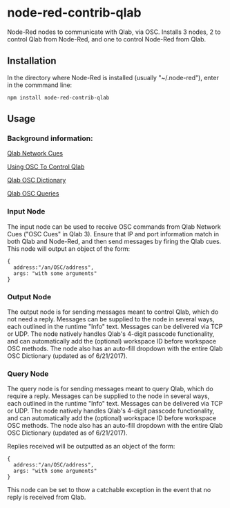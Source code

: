 # node-red-contrib-qlab
Node-Red nodes to communicate with Qlab, via OSC. Installs 3 nodes, 2 to control Qlab from Node-Red, and one to control Node-Red from Qlab.

## Installation
In the directory where Node-Red is installed (usually "~/.node-red"), enter in the commmand line:

```
npm install node-red-contrib-qlab
```

## Usage

### Background information: 
[Qlab Network Cues](https://figure53.com/docs/qlab/v4/control/network-cues/)

[Using OSC To Control Qlab](https://figure53.com/docs/qlab/v4/control/using-osc-to-control-qlab/)

[Qlab OSC Dictionary](https://figure53.com/docs/qlab/v4/scripting/osc-dictionary-v4/)

[Qlab OSC Queries](https://figure53.com/docs/qlab/v4/scripting/osc-queries/)

### Input Node
The input node can be used to receive OSC commands from Qlab Network Cues ("OSC Cues" in Qlab 3). Ensure that IP and port information match in both Qlab and Node-Red, and then send messages by firing the Qlab cues. This node will output an object of the form:
```
{
  address:"/an/OSC/address",
  args: "with some arguments"
}
```

### Output Node
The output node is for sending messages meant to control Qlab, which do not need a reply. Messages can be supplied to the node in several ways, each outlined in the runtime "Info" text. Messages can be delivered via TCP or UDP. The node natively handles Qlab's 4-digit passcode functionality, and can automatically add the (optional) workspace ID before workspace OSC methods. The node also has an auto-fill dropdown with the entire Qlab OSC Dictionary (updated as of 6/21/2017).


### Query Node
The query node is for sending messages meant to query Qlab, which do require a reply. Messages can be supplied to the node in several ways, each outlined in the runtime "Info" text. Messages can be delivered via TCP or UDP. The node natively handles Qlab's 4-digit passcode functionality, and can automatically add the (optional) workspace ID before workspace OSC methods. The node also has an auto-fill dropdown with the entire Qlab OSC Dictionary (updated as of 6/21/2017).

Replies received will be outputted as an object of the form:
```
{
  address:"/an/OSC/address",
  args: "with some arguments"
}
```
This node can be set to thow a catchable exception in the event that no reply is received from Qlab.
